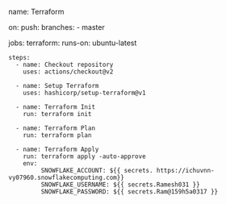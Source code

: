 name: Terraform

on:
  push:
    branches:
      - master

jobs:
  terraform:
    runs-on: ubuntu-latest

    steps:
      - name: Checkout repository
        uses: actions/checkout@v2

      - name: Setup Terraform
        uses: hashicorp/setup-terraform@v1

      - name: Terraform Init
        run: terraform init

      - name: Terraform Plan
        run: terraform plan

      - name: Terraform Apply
        run: terraform apply -auto-approve
        env:
             SNOWFLAKE_ACCOUNT: ${{ secrets. https://ichuvnn-vy07960.snowflakecomputing.com}}
             SNOWFLAKE_USERNAME: ${{ secrets.Ramesh031 }}
             SNOWFLAKE_PASSWORD: ${{ secrets.Ram@159h5a0317 }}
